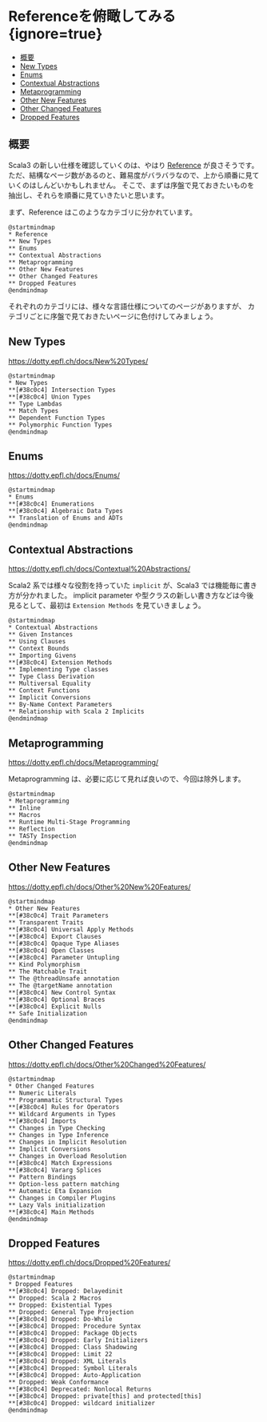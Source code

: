 # Referenceを俯瞰してみる {ignore=true}

<!-- @import "[TOC]" {cmd="toc" depthFrom=1 depthTo=6 orderedList=false} -->

<!-- code_chunk_output -->

- [概要](#概要)
- [New Types](#new-types)
- [Enums](#enums)
- [Contextual Abstractions](#contextual-abstractions)
- [Metaprogramming](#metaprogramming)
- [Other New Features](#other-new-features)
- [Other Changed Features](#other-changed-features)
- [Dropped Features](#dropped-features)

<!-- /code_chunk_output -->

## 概要

Scala3 の新しい仕様を確認していくのは、やはり [Reference](https://dotty.epfl.ch/docs/reference/overview.html) が良さそうです。
ただ、結構なページ数があるのと、難易度がバラバラなので、上から順番に見ていくのはしんどいかもしれません。
そこで、まずは序盤で見ておきたいものを抽出し、それらを順番に見ていきたいと思います。

まず、Reference はこのようなカテゴリに分かれています。

```plantuml
@startmindmap
* Reference
** New Types
** Enums
** Contextual Abstractions
** Metaprogramming
** Other New Features
** Other Changed Features
** Dropped Features
@endmindmap
```

それぞれのカテゴリには、様々な言語仕様についてのページがありますが、
カテゴリごとに序盤で見ておきたいページに色付けしてみましょう。


## New Types

https://dotty.epfl.ch/docs/New%20Types/

```plantuml
@startmindmap
* New Types
**[#38c0c4] Intersection Types
**[#38c0c4] Union Types
** Type Lambdas
** Match Types
** Dependent Function Types
** Polymorphic Function Types
@endmindmap
```

## Enums

https://dotty.epfl.ch/docs/Enums/

```plantuml
@startmindmap
* Enums
**[#38c0c4] Enumerations
**[#38c0c4] Algebraic Data Types
** Translation of Enums and ADTs
@endmindmap
```

## Contextual Abstractions

https://dotty.epfl.ch/docs/Contextual%20Abstractions/

Scala2 系では様々な役割を持っていた `implicit` が、Scala3 では機能毎に書き方が分かれました。
implicit parameter や型クラスの新しい書き方などは今後見るとして、最初は `Extension Methods` を見ていきましょう。

```plantuml
@startmindmap
* Contextual Abstractions
** Given Instances
** Using Clauses
** Context Bounds
** Importing Givens
**[#38c0c4] Extension Methods
** Implementing Type classes
** Type Class Derivation
** Multiversal Equality
** Context Functions
** Implicit Conversions
** By-Name Context Parameters
** Relationship with Scala 2 Implicits
@endmindmap
```

## Metaprogramming

https://dotty.epfl.ch/docs/Metaprogramming/

Metaprogramming は、必要に応じて見れば良いので、今回は除外します。

```plantuml
@startmindmap
* Metaprogramming
** Inline
** Macros
** Runtime Multi-Stage Programming
** Reflection
** TASTy Inspection
@endmindmap
```

## Other New Features

https://dotty.epfl.ch/docs/Other%20New%20Features/

```plantuml
@startmindmap
* Other New Features
**[#38c0c4] Trait Parameters
** Transparent Traits
**[#38c0c4] Universal Apply Methods
**[#38c0c4] Export Clauses
**[#38c0c4] Opaque Type Aliases
**[#38c0c4] Open Classes
**[#38c0c4] Parameter Untupling
** Kind Polymorphism
** The Matchable Trait
** The @threadUnsafe annotation
** The @targetName annotation
**[#38c0c4] New Control Syntax
**[#38c0c4] Optional Braces
**[#38c0c4] Explicit Nulls
** Safe Initialization
@endmindmap
```

## Other Changed Features

https://dotty.epfl.ch/docs/Other%20Changed%20Features/

```plantuml
@startmindmap
* Other Changed Features
** Numeric Literals
** Programmatic Structural Types
**[#38c0c4] Rules for Operators
** Wildcard Arguments in Types
**[#38c0c4] Imports
** Changes in Type Checking
** Changes in Type Inference
** Changes in Implicit Resolution
** Implicit Conversions
** Changes in Overload Resolution
**[#38c0c4] Match Expressions
**[#38c0c4] Vararg Splices
** Pattern Bindings
** Option-less pattern matching
** Automatic Eta Expansion
** Changes in Compiler Plugins
** Lazy Vals initialization
**[#38c0c4] Main Methods
@endmindmap
```

## Dropped Features

https://dotty.epfl.ch/docs/Dropped%20Features/

```plantuml
@startmindmap
* Dropped Features
**[#38c0c4] Dropped: Delayedinit
** Dropped: Scala 2 Macros
** Dropped: Existential Types
** Dropped: General Type Projection
**[#38c0c4] Dropped: Do-While
**[#38c0c4] Dropped: Procedure Syntax
**[#38c0c4] Dropped: Package Objects
**[#38c0c4] Dropped: Early Initializers
**[#38c0c4] Dropped: Class Shadowing
**[#38c0c4] Dropped: Limit 22
**[#38c0c4] Dropped: XML Literals
**[#38c0c4] Dropped: Symbol Literals
**[#38c0c4] Dropped: Auto-Application
** Dropped: Weak Conformance
**[#38c0c4] Deprecated: Nonlocal Returns
**[#38c0c4] Dropped: private[this] and protected[this]
**[#38c0c4] Dropped: wildcard initializer
@endmindmap
```
